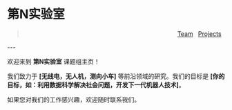 # 第N实验室
> <div style="text-align: right;">
> <a href="./team.md">Team</a> &nbsp;
> <a href="./projects.md">Projects</a> &nbsp; 
</div>
---

欢迎来到 **第N实验室** 课题组主页！

我们致力于 **[无线电，无人机，测向小车]** 等前沿领域的研究。我们的目标是 **[你的目标，如：利用数据科学解决社会问题，开发下一代机器人技术]**。









如果您对我们的工作感兴趣，欢迎随时联系我们。
